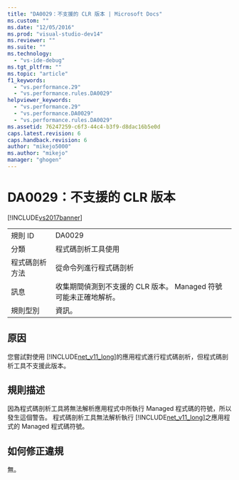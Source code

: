 ```yaml
---
title: "DA0029：不支援的 CLR 版本 | Microsoft Docs"
ms.custom: ""
ms.date: "12/05/2016"
ms.prod: "visual-studio-dev14"
ms.reviewer: ""
ms.suite: ""
ms.technology: 
  - "vs-ide-debug"
ms.tgt_pltfrm: ""
ms.topic: "article"
f1_keywords: 
  - "vs.performance.29"
  - "vs.performance.rules.DA0029"
helpviewer_keywords: 
  - "vs.performance.29"
  - "vs.performance.DA0029"
  - "vs.performance.rules.DA0029"
ms.assetid: 76247259-c6f3-44c4-b3f9-d8dac16b5e0d
caps.latest.revision: 6
caps.handback.revision: 6
author: "mikejo5000"
ms.author: "mikejo"
manager: "ghogen"
---
```

# DA0029：不支援的 CLR 版本
[!INCLUDE[vs2017banner](../code-quality/includes/vs2017banner.md)]

|||  
|-|-|  
|規則 ID|DA0029|  
|分類|程式碼剖析工具使用|  
|程式碼剖析方法|從命令列進行程式碼剖析|  
|訊息|收集期間偵測到不支援的 CLR 版本。  Managed 符號可能未正確地解析。|  
|規則型別|資訊。|  
  
## 原因  
 您嘗試對使用 [!INCLUDE[net_v11_long](../profiling/includes/net_v11_long_md.md)]的應用程式進行程式碼剖析，但程式碼剖析工具不支援此版本。  
  
## 規則描述  
 因為程式碼剖析工具將無法解析應用程式中所執行 Managed 程式碼的符號，所以發生這個警告。  程式碼剖析工具無法解析執行 [!INCLUDE[net_v11_long](../profiling/includes/net_v11_long_md.md)]之應用程式的 Managed 程式碼符號。  
  
## 如何修正違規  
 無。